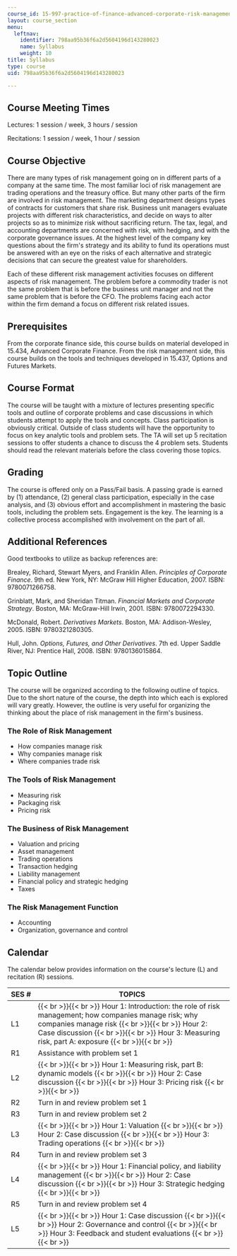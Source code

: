 ```yaml
---
course_id: 15-997-practice-of-finance-advanced-corporate-risk-management-spring-2009
layout: course_section
menu:
  leftnav:
    identifier: 798aa95b36f6a2d5604196d143280023
    name: Syllabus
    weight: 10
title: Syllabus
type: course
uid: 798aa95b36f6a2d5604196d143280023

---
```


Course Meeting Times
--------------------

Lectures: 1 session / week, 3 hours / session

Recitations: 1 session / week, 1 hour / session

Course Objective
----------------

There are many types of risk management going on in different parts of a company at the same time. The most familiar loci of risk management are trading operations and the treasury office. But many other parts of the firm are involved in risk management. The marketing department designs types of contracts for customers that share risk. Business unit managers evaluate projects with different risk characteristics, and decide on ways to alter projects so as to minimize risk without sacrificing return. The tax, legal, and accounting departments are concerned with risk, with hedging, and with the corporate governance issues. At the highest level of the company key questions about the firm's strategy and its ability to fund its operations must be answered with an eye on the risks of each alternative and strategic decisions that can secure the greatest value for shareholders.

Each of these different risk management activities focuses on different aspects of risk management. The problem before a commodity trader is not the same problem that is before the business unit manager and not the same problem that is before the CFO. The problems facing each actor within the firm demand a focus on different risk related issues.

Prerequisites
-------------

From the corporate finance side, this course builds on material developed in 15.434, Advanced Corporate Finance. From the risk management side, this course builds on the tools and techniques developed in 15.437, Options and Futures Markets.

Course Format
-------------

The course will be taught with a mixture of lectures presenting specific tools and outline of corporate problems and case discussions in which students attempt to apply the tools and concepts. Class participation is obviously critical. Outside of class students will have the opportunity to focus on key analytic tools and problem sets. The TA will set up 5 recitation sessions to offer students a chance to discuss the 4 problem sets. Students should read the relevant materials before the class covering those topics.

Grading
-------

The course is offered only on a Pass/Fail basis. A passing grade is earned by (1) attendance, (2) general class participation, especially in the case analysis, and (3) obvious effort and accomplishment in mastering the basic tools, including the problem sets. Engagement is the key. The learning is a collective process accomplished with involvement on the part of all.

Additional References
---------------------

Good textbooks to utilize as backup references are:

Brealey, Richard, Stewart Myers, and Franklin Allen. _Principles of Corporate Finance_. 9th ed. New York, NY: McGraw Hill Higher Education, 2007. ISBN: 9780071266758.

Grinblatt, Mark, and Sheridan Titman. _Financial Markets and Corporate Strategy_. Boston, MA: McGraw-Hill Irwin, 2001. ISBN: 9780072294330.

McDonald, Robert. _Derivatives Markets_. Boston, MA: Addison-Wesley, 2005. ISBN: 9780321280305.

Hull, John. _Options, Futures, and Other Derivatives_. 7th ed. Upper Saddle River, NJ: Prentice Hall, 2008. ISBN: 9780136015864.

Topic Outline
-------------

The course will be organized according to the following outline of topics. Due to the short nature of the course, the depth into which each is explored will vary greatly. However, the outline is very useful for organizing the thinking about the place of risk management in the firm's business.

### The Role of Risk Management

*   How companies manage risk
*   Why companies manage risk
*   Where companies trade risk

### The Tools of Risk Management

*   Measuring risk
*   Packaging risk
*   Pricing risk

### The Business of Risk Management

*   Valuation and pricing
*   Asset management
*   Trading operations
*   Transaction hedging
*   Liability management
*   Financial policy and strategic hedging
*   Taxes

### The Risk Management Function

*   Accounting
*   Organization, governance and control

Calendar
--------

The calendar below provides information on the course's lecture (L) and recitation (R) sessions.

| SES # | TOPICS |
| --- | --- |
| L1 |  {{< br >}}{{< br >}} Hour 1: Introduction: the role of risk management; how companies manage risk; why companies manage risk {{< br >}}{{< br >}} Hour 2: Case discussion {{< br >}}{{< br >}} Hour 3: Measuring risk, part A: exposure {{< br >}}{{< br >}}  |
| R1 | Assistance with problem set 1 |
| L2 |  {{< br >}}{{< br >}} Hour 1: Measuring risk, part B: dynamic models {{< br >}}{{< br >}} Hour 2: Case discussion {{< br >}}{{< br >}} Hour 3: Pricing risk {{< br >}}{{< br >}}  |
| R2 | Turn in and review problem set 1 |
| R3 | Turn in and review problem set 2 |
| L3 |  {{< br >}}{{< br >}} Hour 1: Valuation {{< br >}}{{< br >}} Hour 2: Case discussion {{< br >}}{{< br >}} Hour 3: Trading operations {{< br >}}{{< br >}}  |
| R4 | Turn in and review problem set 3 |
| L4 |  {{< br >}}{{< br >}} Hour 1: Financial policy, and liability management {{< br >}}{{< br >}} Hour 2: Case discussion {{< br >}}{{< br >}} Hour 3: Strategic hedging {{< br >}}{{< br >}}  |
| R5 | Turn in and review problem set 4 |
| L5 |  {{< br >}}{{< br >}} Hour 1: Case discussion {{< br >}}{{< br >}} Hour 2: Governance and control {{< br >}}{{< br >}} Hour 3: Feedback and student evaluations {{< br >}}{{< br >}}